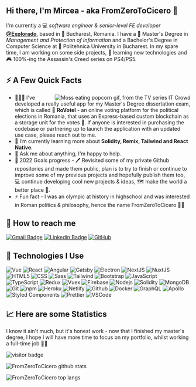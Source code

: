 <h2>Hi there, I'm Mircea - aka FromZeroToCicero 👋</h2>

<p>I'm currently a 💻 <em>software engineer & senior-level FE developer</em> <strong><a href="https://explorado.ro/">@Explorado</a></strong>, based in 🌁 Bucharest, Romania. I have a 📙 Master's Degree in <em>Management and Protection of Information</em> and a Bachelor's Degree in Computer Science at 🏫 Politehnica University in Bucharest. In my spare time, I am working on some side projects, 🚀 learning new technologies and 🎮 100%-ing the Assassin's Creed series on PS4/PS5.</p>

<h2>⚡️ A Few Quick Facts</h2>

<img align="right" alt="Moss eating popcorn gif, from the TV series IT Crowd" src="./facts.gif" />
<ul>
<li>👨🏽‍💻 I've developed a really useful app for my Master's Degree dissertation exam, which is called 🙌 <strong>RoVotel</strong> - an online voting platform for the political elections in Romania, that uses an Express-based custom blockchain as a storage unit for the votes 🤞. If anyone is interested in purchasing the codebase or partnering up to launch the application with an updated use case, please reach out to me.</li>
<li>🧐 I’m currently learning more about <strong>Solidity, Remix, Tailwind and React Native</strong>.</li>
<li>💬 Ask me about anything, I'm happy to help.</li>
<li>🥅 2022 Goals progress - 🖊️ Revisited some of my private Github repositories and made them public, plan is to try to finish or continue to improve some of my previous projects and hopefully publish them too, 💻 continue developing cool new projects & ideas, 🗺️ make the world a better place 👏.</li>
<li>⚡ Fun fact - I was an olympic at history in highschool and was interested in Roman politics & philosophy, hence the name FromZeroToCicero 🤷‍♂️</li>
</ul>

<h2>🎥 How to reach me</h2>

[![Gmail Badge](https://img.shields.io/badge/-fromzerotocicerodev@gmail.com-c14438?style=flat-square&logo=Gmail&logoColor=white&link=mailto:fromzerotocicerodev@gmail.com)](mailto:fromzerotocicerodev@gmail.com)
[![Linkedin Badge](https://img.shields.io/badge/-MirceaSima-blue?style=flat-square&logo=Linkedin&logoColor=white&link=https://www.linkedin.com/in/mircea-sima-b9b855101/)](https://www.linkedin.com/in/mircea-sima-b9b855101/)
[![GitHub](https://img.shields.io/badge/-FromZeroToCicero-181717?style=flat-square&logo=github&logoColor=white&link=https://github.com/FromZeroToCicero)](https://github.com/FromZeroToCicero)

<h2>🚀 Technologies I Use</h2>
<p>
<img alt="Vue" src="https://img.shields.io/badge/-Vue-42b982?style=flat-square&logo=vue.js&logoColor=white" />
<img alt="React" src="https://img.shields.io/badge/-React-61dafb?style=flat-square&logo=react&logoColor=white" />
<img alt="Angular" src="https://img.shields.io/badge/-Angular-c3042f?style=flat-square&logo=angular&logoColor=white" />
<img alt="Gatsby" src="https://img.shields.io/badge/-Gatsby-663299?style=flat-square&logo=gatsby&logoColor=white" />
<img alt="Electron" src="https://img.shields.io/badge/-Electron-2b2e3b?style=flat-square&logo=electron&logoColor=white" />
<img alt="NextJS" src="https://img.shields.io/badge/-NextJS-000000?style=flat-square&logo=nextdotjs&logoColor=white" />
<img alt="NuxtJS" src="https://img.shields.io/badge/-NuxtJS-42b982?style=flat-square&logo=nuxtdotjs&logoColor=white" />
<img alt="HTML5" src="https://img.shields.io/badge/-HTML5-de4b25?style=flat-square&logo=html5&logoColor=white" />
<img alt="CSS" src="https://img.shields.io/badge/-CSS-254bde?style=flat-square&logo=css3&logoColor=white" />
<img alt="Sass" src="https://img.shields.io/badge/-Sass-CC6699?style=flat-square&logo=sass&logoColor=white" />
<img alt="Tailwind" src="https://img.shields.io/badge/-Tailwind-46a2f1?style=flat-square&logo=tailwindcss&logoColor=white" />
<img alt="Bootstrap" src="https://img.shields.io/badge/-Bootstrap-723ebd?style=flat-square&logo=bootstrap&logoColor=white" />
<img alt="JavaScript" src="https://img.shields.io/badge/-JavaScript-f0d91c?style=flat-square&logo=javascript&logoColor=white" />
<img alt="TypeScript" src="https://img.shields.io/badge/-TypeScript-007ACC?style=flat-square&logo=typescript&logoColor=white" />
<img alt="Redux" src="https://img.shields.io/badge/-Redux-764ABC?style=flat-square&logo=redux&logoColor=white" />
<img alt="Vuex" src="https://img.shields.io/badge/-Vuex-42b982?style=flat-square&logo=vue.js&logoColor=white" />
<img alt="Firebase" src="https://img.shields.io/badge/-Firebase-ffcb2b?style=flat-square&logo=firebase&logoColor=white" />
<img alt="Nodejs" src="https://img.shields.io/badge/-Nodejs-649b59?style=flat-square&logo=Node.js&logoColor=white" />
<img alt="Solidity" src="https://img.shields.io/badge/-Solidity-000000?style=flat-square&logo=solidity&logoColor=white" />
<img alt="MongoDB" src="https://img.shields.io/badge/-MongoDB-419642?style=flat-square&logo=mongodb&logoColor=white" />
<img alt="Git" src="https://img.shields.io/badge/-Git-F05032?style=flat-square&logo=git&logoColor=white" />
<img alt="npm" src="https://img.shields.io/badge/-NPM-CB3837?style=flat-square&logo=npm&logoColor=white" />
<img alt="Heroku" src="https://img.shields.io/badge/-Heroku-430098?style=flat-square&logo=heroku&logoColor=white" />
<img alt="Netlify" src="https://img.shields.io/badge/-Netlify-3aadbc?style=flat-square&logo=netlify&logoColor=white" />
<img alt="Github" src="https://img.shields.io/badge/-Github-000000?style=flat-square&logo=github&logoColor=white" />
<img alt="Docker" src="https://img.shields.io/badge/-Docker-46a2f1?style=flat-square&logo=docker&logoColor=white" />
<img alt="GraphQL" src="https://img.shields.io/badge/-GraphQL-E10098?style=flat-square&logo=graphql&logoColor=white" />
<img alt="Apollo" src="https://img.shields.io/badge/-Apollo%20GraphQL-311C87?style=flat-square&logo=apollo-graphql&logoColor=white" />
<img alt="Styled Components" src="https://img.shields.io/badge/-Styled_Components-db7092?style=flat-square&logo=styled-components&logoColor=white" />
<img alt="Prettier" src="https://img.shields.io/badge/-Prettier-F7B93E?style=flat-square&logo=prettier&logoColor=white" />
<img alt="VSCode" src="https://img.shields.io/badge/-VSCode-007acc?style=flat-square&logo=visual-studio-code&logoColor=white" />
</p>

<h2>📈 Here are some Statistics</h2>
<p>I know it ain't much, but it's honest work - now that I finished my master's degree, I hope I will have more time to focus on my portfolio, whilst working a full-time job 🤷‍♂️</p>
<p><img src="https://visitor-badge.laobi.icu/badge?page_id=FromZeroToCicero.FromZeroToCicero" alt="visitor badge"/></p>
<p><img src="https://github-readme-stats.vercel.app/api?username=fromzerotocicero&show_icons=true&count_private=true&theme=tokyonight" alt="FromZeroToCicero github stats" /></p>
<p><img src="https://github-readme-stats.vercel.app/api/top-langs/?username=fromzerotocicero&layout=compact&theme=tokyonight" alt="FromZeroToCicero top langs"></p>
